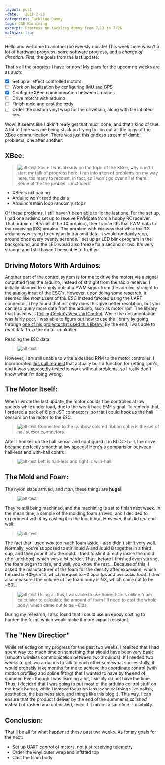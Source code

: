 ```yaml
---
layout: post
-date:   2018-7-26
categories: Tackling_Dummy
tags: CAD Machining
excerpt: Progress on tackling dummy from 7/13 to 7/26
mathjax: true
---
```


Hello and welcome to another (bi?)weekly update! This week there wasn't a lot of hardware progress, some software progress, and a _change of direction_. First, the goals from the last update:

That's all the progress I have for now! My plans for the upcoming weeks are as such:
- [x] Set up all effect controlled motors
- [ ] Work on localization by configuring IMU and GPS
- [x] Configure XBee communication between arduinos
- [ ] Drive motors with arduino
- [ ] Finish mold and cast the body
- [ ] Order the custom vinyl wrap for the drivetrain, along with the inflated top.

Wow! It seems like I didn't really get that much done, and that's kind of true. A lot of time was me being stuck on trying to iron out all the bugs of the XBee communication. There was just this endless stream of dumb problems, one after another. 

## XBee:

>![alt-text](https://lh3.googleusercontent.com/Y-uDplOldSQcQDKdIJa_SuVr76OEyL25892dos60N4vnU1XaQUbu9_w2ZCVO_dOxvyRKZwWUtr0buluORhaqanQcO8sOHXP4svGyEtKaAQpvtvEF9lNU892KQ6xDKzmKRCsLL97Et1zh2jTwxGGYzmVdJOzUn9oysLEkGi2Mulu9yk2oB3YuQXc3u3b3h0Ytfdud_7vSnVjSSUdLZz1XsRL19ywzUUcLfZeApgRyenkxKD-jPgurkcWIriwqkwDouYgiFf2rsz7tAq8bGuR2zBJ0aUpPo-aa56ryWohF7q3bVZGj51k0seBUJ8FlP91ipOYXu6RzH1-RUK84iPvKlEwQEyg3s1RT49hbfovnC_g7GhXRZ3BtvPlZnNICzd2Ds6YC5zwzPVkCQVsK6WR3zwySnx2sE4eOHzhe9gG6NLGjTXa7Y1hC8idTN1jEH_xmg3eXm-bqrqGqGMPRs7P1hHpWV_t3mDRLRyBG-drK2LAX9nwb4ljNVTvhh42mmKvm3SEi9UToVJuSwJHC1MGCrJ6Ac5XfdWgc_5cuC9oP3HmjrLbbfPM-d58xD_YQnK57Qtt5DIyy6nb0MxP_fohR9yfYE8kX6wDYQ0UniZw=w1286-h964-no)
Since I was already on the topic of the XBee, why don't I start my talk of progress here. I ran into a ton of problems on my way here, too many to recount, in fact, so I won't go over all of them. Some of the the problems included:


- XBee's not pairing
- Arduino won't read the data
- Arduino's main loop randomly stops

Of these problems, I still haven't been able to fix the last one. For the set up, I had one arduino set up to receive PWMdata from a hobby RC receiver. That arduino (let's call it the TX arduino), then transmitts that PWM data to the receiving (RX) arduino. The problem with this was that while the TX arduino was trying to constantly transmit data, it would randomly stop, around once every twenty seconds. I set up an LED blink program in the background, and the LED would also freeze for a second or two. It's very strange and I still haven't been able to fix it yet.

## Driving Motors With Arduinos:
Another part of the control system is for me to drive the motors via a signal outputted from the arduino, instead of straight from the radio receiver. I initially planned to simply output a PWM signal from the adruino, straight to the analog input of the ESC's. However, upon doing some research, it seemed like most users of this ESC instead favored using the UART connector. They found that not only does this give better resolution, but you can also query more data from the arduino, such as motor rpm. The library that I used was [RollingGecko's VescUartControl](https://github.com/RollingGecko/VescUartControl). While the documentation  was fairly poor, I was able to figure out how to use the library by going through [one of his projects that used this library.](https://github.com/RollingGecko/ArduBoardControler) By the end, I was able to read data from the motor controller.

Reading the ESC data:
>![alt-text](https://thumbs.gfycat.com/SatisfiedAbsoluteItalianbrownbear-size_restricted.gif)

 However, I am still unable to write a desired RPM to the motor controller. I incorporated [this pull request](https://github.com/RollingGecko/VescUartControl/pull/9) that actually built a function for setting rpm's, and it was supposedly tested to work without problems, so I really don't know what I'm doing wrong. 

## The Motor Itself:
When I wrote the last update, the motor couldn't be controlled at low speeds while under load, due to the weak back-EMF signal. To remedy that, I ordered a pack of 6 pin JST connectors, so that I could hook up the hall sensors on the motor to the ESC.
>![alt-text](https://image.ibb.co/g4v5W8/We_Chat_Image_20180726170916.jpg)
Connected to the rainbow colored ribbon cable is the set of hall sensor connectors.

After I hooked up the hall sensor and configured it in BLDC-Tool, the drive became perfectly smooth at low speeds! Here's a comparision between hall-less and with-hall control:
>![alt-text](https://cdn.discordapp.com/attachments/371419363728687107/468616574710972419/unknown.png)
Left is hall-less and right is with-hall. 

## The Mold and Foam:
The nylon slabs arrived, and *man*, these things are **huge**!
>![alt-text](https://lh3.googleusercontent.com/s5dAbYM00rLgvkpFIRwWHdKW6VkMk7w7j_cvXn_6hV1N2JmbhcsLlUig2gBDvQokg1otgKInWZSUZKABRhQ2GreeEbMzGWvtL8kdesb1B05Li6Ef5e93htHusLM3IvfH4YV5-5gIzbTb50p4EXpIeyrM1YAtxT0oCdwlfCy7cM0zFHNL5DuYsjqd3OI0YjlWjcSirVWpcgPd3WZZ9Oxhu-qeox6-bEUABkCv08JRlliadO64Kv0zkQ1xFn7tUWdcuTflhcwbI-kD_zdstZpTh4oLmaN8nxBgccCZkYvW4ZReIqhrvGhJKRASuHTKOjAhZc3ktJTQrwdQRMarihTXiCTHyQhOdndfs_ElpU6DinKeyjCthzI-w9WJd5gOt1UdL4vUT7LFgQ90rfJN6aC_XafOlMzHunkwzvRRwv2YH-OV_iu_7OCgQk1u7jYlwYm3Gjyq2c0oqXv290VCi1sYHB_gatEw0Wp8zwapAhEuqSLIN74zSoQKmSJ4T3lXI7gKFz8s640NqpTDlWqHHC78GBT1tbGaIw9kM1LSSe_joDUhrMHXd9bFFG7UVAeMFIdXd2zQzxDKPHBgYKxhAq1lejuP0BIt88LHLHOtybM=w1287-h965-no)

They're still being machined, and the machining is set to finish next week. In the mean time, a sample of the molding foam arrived, and I decided to experiment with it by casting it in the lunch box. However, that did *not* end well:
>![alt-text](https://preview.ibb.co/hKuojT/We_Chat_Image_20180726173022.jpg)

The fact that I used *way* too much foam aside, I also didn't stir it very well. Normally, you're supposed to stir liquid A and liquid B together in a third cup, and then pour it into the mold. I tried to stir it directly inside the mold (the lunchbox), which was a lot harder. Thus, before I finished even stirring, the foam began to rise, and well, you know the rest... Because of this, I asked the manufacturer of the foam for the density after expansion, which he said is 40kg/m^3, which is equal to ~2.5pcf (pound per cubic foot). I then also measured the volume of the foam body in NX, which came out to be ~50L. 
>![alt-text](https://i.imgur.com/fvpr7J6.png)
Using all this, I was able to use SmoothOn's online foam calculator to calculate the amount of foam I'll need to cast the whole body, which came out to be ~6lbs. 

During my research, I also found that I could use an epoxy coating to harden the foam, which would make it more impact resistant.

## The "New Direction"
While reflecting on my progress for the past two weeks, I realized that I had spent way too much time on something that should have been very basic (smooth wireless communication between two arduinos). If I needed two weeks to get two arduinos to talk to each other somewhat successfully, it would probably take months for me to achieve the coordinate control (with motion profiling and spline fitting) that I wanted to have by the end of summer. Even though I was learning a lot, I simply do not have the time. Thus, I decided that I was going to put most of the arduino control stuff on the back burner, while I instead focus on less technical things like polish, aesthetics, the business side, and things like this blog :). This way, I can ensure that the product I deliver by the end of the summer is *polished* instead of rushed and unfinished, even if it means a sacrifice in usability.

## Conclusion:
That'll be all for what happened these past two weeks. As for my goals for the next:
- Set up UART *control* of motors, not just receiving telemetry
- Order the vinyl outer wrap and inflated top
- Cast the foam body